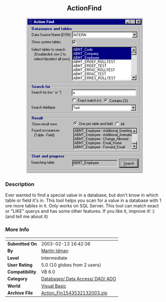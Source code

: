 ﻿<div align="center">

## ActionFind

<img src="PIC2003213105978016.gif">
</div>

### Description

Ever wanted to find a special value in a database, but don't know in which table or field it's in. This tool helps you scan for a value in a database with 1 ore more tables in it. Only works on SQL Server. This tool can match exact or "LIKE" querys and has some other features. If you like it, improve it! :) (and tell me about it)
 
### More Info
 


<span>             |<span>
---                |---
**Submitted On**   |2003-02-13 16:42:36
**By**             |[Martin Idman](https://github.com/Planet-Source-Code/PSCIndex/blob/master/ByAuthor/martin-idman.md)
**Level**          |Intermediate
**User Rating**    |5.0 (10 globes from 2 users)
**Compatibility**  |VB 6\.0
**Category**       |[Databases/ Data Access/ DAO/ ADO](https://github.com/Planet-Source-Code/PSCIndex/blob/master/ByCategory/databases-data-access-dao-ado__1-6.md)
**World**          |[Visual Basic](https://github.com/Planet-Source-Code/PSCIndex/blob/master/ByWorld/visual-basic.md)
**Archive File**   |[Action\_Fin1543532132003\.zip](https://github.com/Planet-Source-Code/martin-idman-actionfind__1-43170/archive/master.zip)








